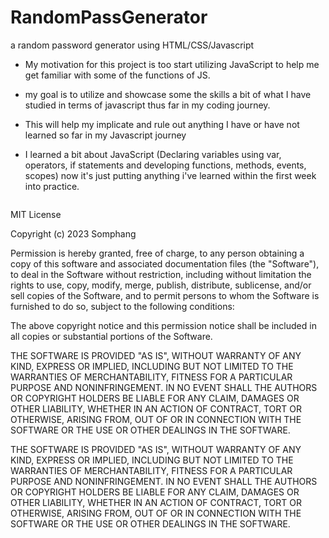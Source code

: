 # RandomPassGenerator
a random password generator using HTML/CSS/Javascript

- My motivation for this project is too start utilizing JavaScript to help me get familiar with some of the functions of JS.
- my goal is to utilize and showcase some the skills a bit of what I have studied in terms of javascript thus far in my coding journey.
- This will help my implicate and rule out anything I have or have not learned so far in my Javascript journey
- I learned a bit about JavaScript (Declaring variables using var, operators, if statements and developing functions, methods, events, scopes) now it's just putting anything i've learned within the first week into practice. 



    ```md

    ```


MIT License

Copyright (c) 2023 Somphang

Permission is hereby granted, free of charge, to any person obtaining a copy of this software and associated documentation files (the "Software"), to deal in the Software without restriction, including without limitation the rights to use, copy, modify, merge, publish, distribute, sublicense, and/or sell copies of the Software, and to permit persons to whom the Software is furnished to do so, subject to the following conditions:

The above copyright notice and this permission notice shall be included in all copies or substantial portions of the Software.

THE SOFTWARE IS PROVIDED "AS IS", WITHOUT WARRANTY OF ANY KIND, EXPRESS OR IMPLIED, INCLUDING BUT NOT LIMITED TO THE WARRANTIES OF MERCHANTABILITY, FITNESS FOR A PARTICULAR PURPOSE AND NONINFRINGEMENT. IN NO EVENT SHALL THE AUTHORS OR COPYRIGHT HOLDERS BE LIABLE FOR ANY CLAIM, DAMAGES OR OTHER LIABILITY, WHETHER IN AN ACTION OF CONTRACT, TORT OR OTHERWISE, ARISING FROM, OUT OF OR IN CONNECTION WITH THE SOFTWARE OR THE USE OR OTHER DEALINGS IN THE SOFTWARE.

THE SOFTWARE IS PROVIDED "AS IS", WITHOUT WARRANTY OF ANY KIND, EXPRESS OR IMPLIED, INCLUDING BUT NOT LIMITED TO THE WARRANTIES OF MERCHANTABILITY, FITNESS FOR A PARTICULAR PURPOSE AND NONINFRINGEMENT. IN NO EVENT SHALL THE AUTHORS OR COPYRIGHT HOLDERS BE LIABLE FOR ANY CLAIM, DAMAGES OR OTHER LIABILITY, WHETHER IN AN ACTION OF CONTRACT, TORT OR OTHERWISE, ARISING FROM, OUT OF OR IN CONNECTION WITH THE SOFTWARE OR THE USE OR OTHER DEALINGS IN THE SOFTWARE.